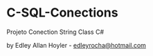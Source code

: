 C-SQL-Conections
================

Projeto Conection String Class C#

by Edley Allan Hoyler - edleyrocha@hotmail.com
